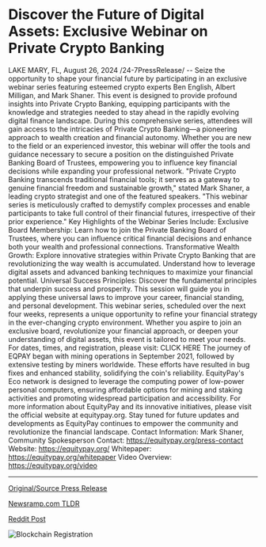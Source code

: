 # Discover the Future of Digital Assets: Exclusive Webinar on Private Crypto Banking

LAKE MARY, FL, August 26, 2024 /24-7PressRelease/ -- Seize the opportunity to shape your financial future by participating in an exclusive webinar series featuring esteemed crypto experts Ben English, Albert Milligan, and Mark Shaner. This event is designed to provide profound insights into Private Crypto Banking, equipping participants with the knowledge and strategies needed to stay ahead in the rapidly evolving digital finance landscape.  During this comprehensive series, attendees will gain access to the intricacies of Private Crypto Banking—a pioneering approach to wealth creation and financial autonomy. Whether you are new to the field or an experienced investor, this webinar will offer the tools and guidance necessary to secure a position on the distinguished Private Banking Board of Trustees, empowering you to influence key financial decisions while expanding your professional network.  "Private Crypto Banking transcends traditional financial tools; it serves as a gateway to genuine financial freedom and sustainable growth," stated Mark Shaner, a leading crypto strategist and one of the featured speakers. "This webinar series is meticulously crafted to demystify complex processes and enable participants to take full control of their financial futures, irrespective of their prior experience."  Key Highlights of the Webinar Series Include:  Exclusive Board Membership: Learn how to join the Private Banking Board of Trustees, where you can influence critical financial decisions and enhance both your wealth and professional connections.  Transformative Wealth Growth: Explore innovative strategies within Private Crypto Banking that are revolutionizing the way wealth is accumulated. Understand how to leverage digital assets and advanced banking techniques to maximize your financial potential.  Universal Success Principles: Discover the fundamental principles that underpin success and prosperity. This session will guide you in applying these universal laws to improve your career, financial standing, and personal development.  This webinar series, scheduled over the next four weeks, represents a unique opportunity to refine your financial strategy in the ever-changing crypto environment. Whether you aspire to join an exclusive board, revolutionize your financial approach, or deepen your understanding of digital assets, this event is tailored to meet your needs.  For dates, times, and registration, please visit: CLICK HERE  The journey of EQPAY began with mining operations in September 2021, followed by extensive testing by miners worldwide. These efforts have resulted in bug fixes and enhanced stability, solidifying the coin's reliability. EquityPay's Eco network is designed to leverage the computing power of low-power personal computers, ensuring affordable options for mining and staking activities and promoting widespread participation and accessibility.  For more information about EquityPay and its innovative initiatives, please visit the official website at equitypay.org. Stay tuned for future updates and developments as EquityPay continues to empower the community and revolutionize the financial landscape.  Contact Information: Mark Shaner, Community Spokesperson Contact: https://equitypay.org/press-contact Website: https://equitypay.org/ Whitepaper: https://equitypay.org/whitepaper Video Overview: https://equitypay.org/video 

---

[Original/Source Press Release](https://www.24-7pressrelease.com/press-release/513764/discover-the-future-of-digital-assets-exclusive-webinar-on-private-crypto-banking)
                    

[Newsramp.com TLDR](None) 



[Reddit Post](https://www.reddit.com/r/CryptoNewsInfo/comments/1f1rjwi/exclusive_webinar_series_on_private_crypto_banking/) 



![Blockchain Registration](https://cdn.newsramp.app/24-7PressRelease/qrcode/248/26/taroAEqz.webp)